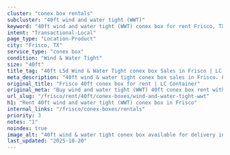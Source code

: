 ```yaml
---
cluster: "conex box rentals"
subcluster: "40ft wind and water tight (WWT)"
keyword: "40ft wind and water tight (WWT) conex box for rent Frisco, TX"
intent: "Transactional-Local"
page_type: "Location-Product"
city: "Frisco, TX"
service_type: "conex box"
condition: "Wind & Water Tight"
size: "40ft"
title_tag: "40ft L5d Wind & Water Tight conex box Sales in Frisco | LC Container"
meta_description: "40ft wind & water tight conex box sales in Frisco. Fast delivery, competitive pricing. Serving conex boxes area. Quote ID: PN0. Call (214) 524-4168 for your free quote today."
original_title: "Frisco 40ft conex box for rent | LC Container"
original_meta: "Buy wind and water tight (WWT) 40ft conex box rent with local delivery in Frisco, TX. LC Container — local Since 2003. Request a fast quote today."
url_slug: "/frisco/rent/40ft/conex-boxes/wind-and-water-tight-wwt"
h1: "Rent 40ft wind and water tight (WWT) conex box in Frisco"
internal_links: "/frisco/conex-boxes/rentals"
priority: 3
notes: "1"
noindex: true
image_alt: "40ft wind & water tight conex box available for delivery in Frisco"
last_updated: "2025-10-20"
---
```


<!-- TODO: Add unique city/inventory copy, images, and internal links here. -->
